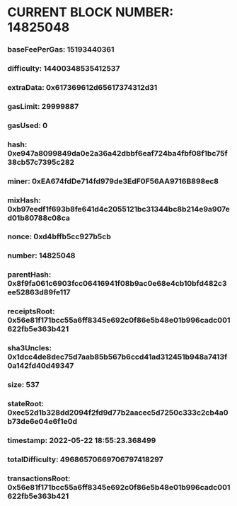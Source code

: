 # CURRENT BLOCK NUMBER: 14825048

### baseFeePerGas: 15193440361
### difficulty: 14400348535412537
### extraData: 0x617369612d65617374312d31
### gasLimit: 29999887
### gasUsed: 0
### hash: 0xe947a8099849da0e2a36a42dbbf6eaf724ba4fbf08f1bc75f38cb57c7395c282
### miner: 0xEA674fdDe714fd979de3EdF0F56AA9716B898ec8
### mixHash: 0xb97eedf1f693b8fe641d4c2055121bc31344bc8b214e9a907ed01b80788c08ca
### nonce: 0xd4bffb5cc927b5cb
### number: 14825048
### parentHash: 0x8f9fa061c6903fcc06416941f08b9ac0e68e4cb10bfd482c3ee52863d89fe117
### receiptsRoot: 0x56e81f171bcc55a6ff8345e692c0f86e5b48e01b996cadc001622fb5e363b421
### sha3Uncles: 0x1dcc4de8dec75d7aab85b567b6ccd41ad312451b948a7413f0a142fd40d49347
### size: 537
### stateRoot: 0xec52d1b328dd2094f2fd9d77b2aacec5d7250c333c2cb4a0b73de6e04e6f1e0d
### timestamp: 2022-05-22 18:55:23.368499
### totalDifficulty: 49686570669706797418297
### transactionsRoot: 0x56e81f171bcc55a6ff8345e692c0f86e5b48e01b996cadc001622fb5e363b421
